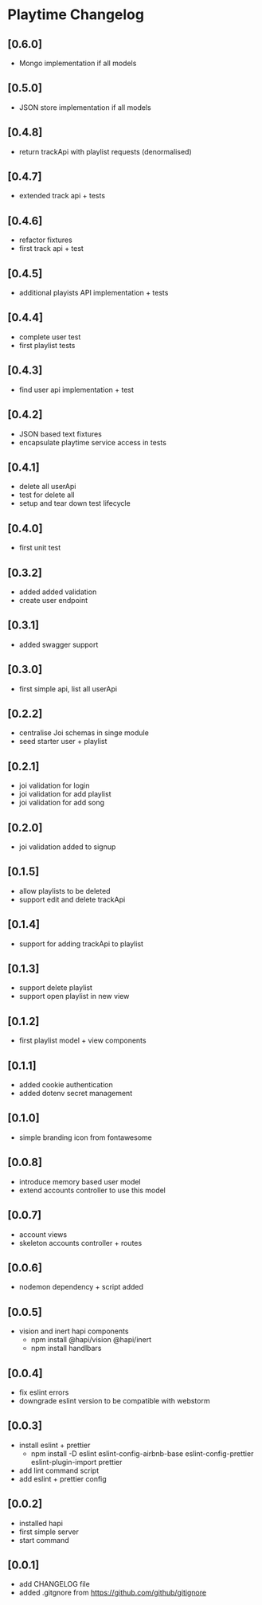 # Playtime Changelog

## [0.6.0]

- Mongo implementation if all models

## [0.5.0]

- JSON store implementation if all models

## [0.4.8]

- return trackApi with playlist requests (denormalised)

## [0.4.7]

- extended track api + tests

## [0.4.6]

- refactor fixtures
- first track api + test

## [0.4.5]

- additional playists API implementation + tests

## [0.4.4]

- complete user test
- first playlist tests

## [0.4.3]

- find user api implementation + test

## [0.4.2]

- JSON based text fixtures
- encapsulate playtime service access in tests

## [0.4.1]

- delete all userApi
- test for delete all
- setup and tear down test lifecycle

## [0.4.0]

- first unit test

## [0.3.2]

- added added validation
- create user endpoint

## [0.3.1]

- added swagger support

## [0.3.0]

- first simple api, list all userApi

## [0.2.2]

- centralise Joi schemas in singe module
- seed starter user + playlist

## [0.2.1]

- joi validation for login
- joi validation for add playlist
- joi validation for add song

## [0.2.0]

- joi validation added to signup

## [0.1.5]

- allow playlists to be deleted
- support edit and delete trackApi

## [0.1.4]

- support for adding trackApi to playlist

## [0.1.3]

- support delete playlist
- support open playlist in new view

## [0.1.2]

- first playlist model + view components

## [0.1.1]

- added cookie authentication
- added dotenv secret management

## [0.1.0]

- simple branding icon from fontawesome

## [0.0.8]

- introduce memory based user model
- extend accounts controller to use this model

## [0.0.7]

- account views
- skeleton accounts controller + routes

## [0.0.6]

- nodemon dependency + script added

## [0.0.5]

- vision and inert hapi components
  - npm install @hapi/vision @hapi/inert
  - npm install handlbars
  
## [0.0.4]

- fix eslint errors
- downgrade eslint version to be compatible with webstorm

## [0.0.3]

- install eslint + prettier
  - npm install -D eslint eslint-config-airbnb-base eslint-config-prettier eslint-plugin-import prettier
- add lint command script
- add eslint + prettier config

## [0.0.2]

- installed hapi
- first simple server
- start command

## [0.0.1]

- add CHANGELOG file
- added .gitgnore from <https://github.com/github/gitignore>
